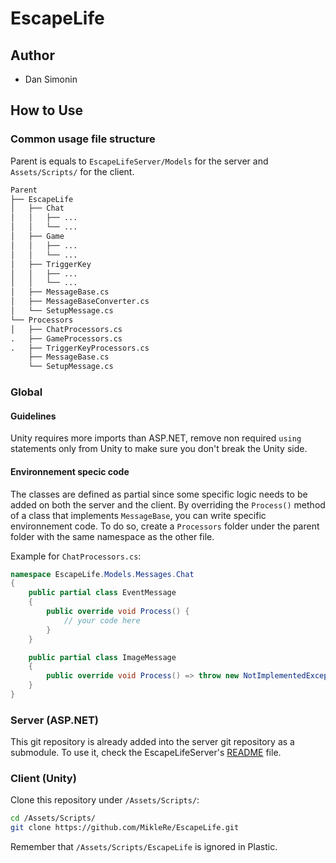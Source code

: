 # EscapeLife

## Author

- Dan Simonin

## How to Use

### Common usage file structure

Parent is equals to `EscapeLifeServer/Models` for the server and `Assets/Scripts/` for the client.

```md
Parent
├── EscapeLife
│   ├── Chat
│   │   ├── ...
│   │   └── ...
│   ├── Game
│   │   ├── ...
│   │   └── ...
│   ├── TriggerKey
│   │   ├── ...
│   │   └── ...
│   ├── MessageBase.cs
│   ├── MessageBaseConverter.cs
│   └── SetupMessage.cs
└── Processors
│   ├── ChatProcessors.cs
.   ├── GameProcessors.cs
.   ├── TriggerKeyProcessors.cs
    ├── MessageBase.cs
    └── SetupMessage.cs
```

### Global

#### Guidelines

Unity requires more imports than ASP.NET, remove non required `using` statements only from Unity to make sure you don't break the Unity side.

#### Environnement specic code

The classes are defined as partial since some specific logic needs to be added on both the server and the client.
By overriding the `Process()` method of a class that implements `MessageBase`, you can write specific environnement code. 
To do so, create a `Processors` folder under the parent folder with the same namespace as the other file.

Example for `ChatProcessors.cs`:

```csharp
namespace EscapeLife.Models.Messages.Chat
{
    public partial class EventMessage
    {
        public override void Process() {
            // your code here
        }
    }

    public partial class ImageMessage
    {
        public override void Process() => throw new NotImplementedException();
    }
}
```

### Server (ASP.NET)

This git repository is already added into the server git repository as a submodule.
To use it, check the EscapeLifeServer's [README](https://github.com/MikleRe/EscapeLifeServer/blob/main/README.md) file.

### Client (Unity)

Clone this repository under `/Assets/Scripts/`:

```bash
cd /Assets/Scripts/
git clone https://github.com/MikleRe/EscapeLife.git
```

Remember that `/Assets/Scripts/EscapeLife` is ignored in Plastic.